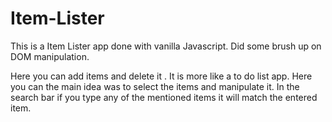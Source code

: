 # Item-Lister
This is a Item Lister app done with vanilla Javascript. Did some brush up on DOM manipulation.

Here you can add items and delete it . 
It is more like a to do list app.
Here you can the main idea was to select the items and manipulate it.
In the search bar if you type any of the mentioned items it will match the entered item. 
